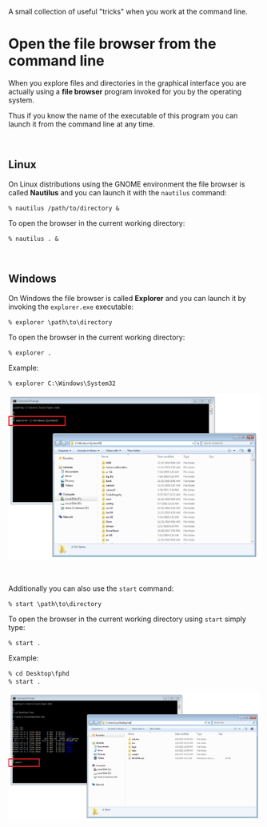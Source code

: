 
A small collection of useful "tricks" when you work at the command line.


# Open the file browser from the command line

When you explore files and directories in the graphical interface you are actually
using a **file browser** program invoked for you by the operating system.

Thus if you know the name of the executable of this program you can launch it
from the command line at any time.

<br />

## Linux

On Linux distributions using the GNOME environment the file browser is called **Nautilus**
and you can launch it with the `nautilus` command:


```
% nautilus /path/to/directory &
```

To open the browser in the current working directory:

```
% nautilus . &
```

<br />

## Windows

On Windows the file browser is called **Explorer** and you can launch it by invoking
the `explorer.exe` executable:


```
% explorer \path\to\directory
```

To open the browser in the current working directory:


```
% explorer .
```


Example:


```
% explorer C:\Windows\System32
```

![](./pictures/windows/explorer.png)


<br />

Additionally you can also use the `start` command:


```
% start \path\to\directory
```

To open the browser in the current working directory using `start` simply type:


```
% start .
```



Example:

```
% cd Desktop\fphd
% start .
```

![](./pictures/windows/start_dot.png)


